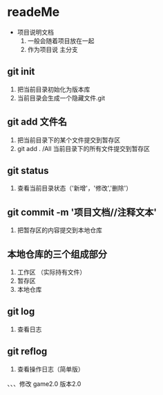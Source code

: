 # readeMe
+ 项目说明文档
    1. 一般会随着项目放在一起
    2. 作为项目说 主分支

## git init
1. 把当前目录初始化为版本库
2. 当前目录会生成一个隐藏文件.git

## git add 文件名
1. 把当前目录下的某个文件提交到暂存区
2. git add . /All 当前目录下的所有文件提交到暂存区

## git status
 1. 查看当前目录状态（'新增'，'修改','删除'）

 ## git commit -m '项目文档//注释文本'
 1. 把暂存区的内容提交到本地仓库


## 本地仓库的三个组成部分
1. 工作区 （实际持有文件）
2. 暂存区
3. 本地仓库

## git log
1. 查看日志

## git reflog
1. 查看操作日志（简单版）


、、、修改   game2.0
版本2.0